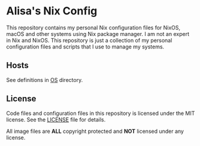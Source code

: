 # Alisa's Nix Config

This repository contains my personal Nix configuration files for NixOS, macOS and other systems using Nix package manager. I am not an expert in Nix and NixOS. This repository is just a collection of my personal configuration files and scripts that I use to manage my systems.

## Hosts

See definitions in [OS](./os) directory.

## License

Code files and configuration files in this repository is licensed under the MIT license. See the [LICENSE](LICENSE) file for details.

All image files are **ALL** copyright protected and **NOT** licensed under any license.
